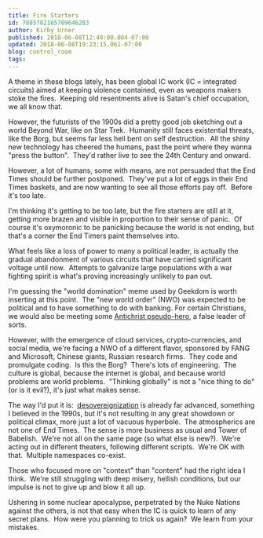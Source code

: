 ```yaml
---
title: Fire Starters
id: 7885782165709646283
author: Kirby Urner
published: 2018-06-08T12:40:00.004-07:00
updated: 2018-06-08T19:23:15.061-07:00
blog: control_room
tags: 
---
```


A theme in these blogs lately, has been global IC work (IC = integrated circuits) aimed at keeping violence contained, even as weapons makers stoke the fires.  Keeping old resentments alive is Satan's chief occupation, we all know that.

However, the futurists of the 1900s did a pretty good job sketching out a world Beyond War, like on Star Trek.  Humanity still faces existential threats, like the Borg, but seems far less hell bent on self destruction.  All the shiny new technology has cheered the humans, past the point where they wanna "press the button".  They'd rather live to see the 24th Century and onward.

However, a lot of humans, some with means, are not persuaded that the End Times should be further postponed.  They've put a lot of eggs in their End Times baskets, and are now wanting to see all those efforts pay off.  Before it's too late.

I'm thinking it's getting to be too late, but the fire starters are still at it, getting more brazen and visible in proportion to their sense of panic.  Of course it's oxymoronic to be panicking because the world is not ending, but that's a corner the End Timers paint themselves into.

What feels like a loss of power to many a political leader, is actually the gradual abandonment of various circuits that have carried significant voltage until now.  Attempts to galvanize large populations with a war fighting spirit is what's proving increasingly unlikely to pan out.

I'm guessing the "world domination" meme used by Geekdom is worth inserting at this point.  The "new world order" (NWO) was expected to be political and to have something to do with banking. For certain Christians, we would also be meeting some [Antichrist pseudo-hero](http://mybizmo.blogspot.com/2008/09/wanderers-2008930.html), a false leader of sorts.

However, with the emergence of cloud services, crypto-currencies, and social media, we're facing a NWO of a different flavor, sponsored by FANG and Microsoft, Chinese giants, Russian research firms.  They code and promulgate coding.  Is this the Borg?  There's lots of engineering.  The culture is global, because the internet is global, and because world problems are world problems.  "Thinking globally" is not a "nice thing to do" (or is it evil?), it's just what makes sense.

The way I'd put it is:  [desovereignization](http://grunch.net/archives/64) is already far advanced, something I believed in the 1990s, but it's not resulting in any great showdown or political climax, more just a lot of vacuous hyperbole.  The atmospherics are not one of End Times.  The sense is more business as usual and Tower of Babelish.  We're not all on the same page (so what else is new?).  We're acting out in different theaters, following different scripts.  We're OK with that.  Multiple namespaces co-exist.

Those who focused more on "context" than "content" had the right idea I think.  We're still struggling with deep misery, hellish conditions, but our impulse is not to give up and blow it all up.

Ushering in some nuclear apocalypse, perpetrated by the Nuke Nations against the others, is not that easy when the IC is quick to learn of any secret plans.  How were you planning to trick us again?  We learn from your mistakes.